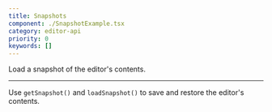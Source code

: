 ```yaml
---
title: Snapshots
component: ./SnapshotExample.tsx
category: editor-api
priority: 0
keywords: []
---
```


Load a snapshot of the editor's contents.

---

Use `getSnapshot()` and `loadSnapshot()` to save and restore the editor's contents.
